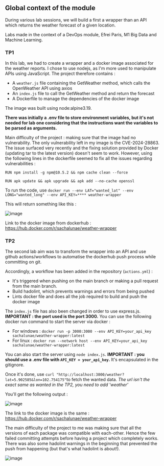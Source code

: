 ## Global context of the module

During various lab sessions, we will build a first a wrapper than an API which returns the weather forecast of a given location. 

Labs made in the context of a DevOps module, Efrei Paris, M1 Big Data and Machine Learning.

### TP1 

In this lab, we had to create a wrapper and a docker image associated for the weather reports. I chose to use nodejs, as I'm more used to manipulate APIs using JavaScript. The project therefore contains : 

- A `weather.js` file containing the GetWeather method, which calls the OpenWeather API using axios
- An `index.js` file to call the GetWeather method and return the forecast
- A Dockerfile to manage the dependencies of the docker image

The image was built using node:alpine3.19. 

**There was initially a .env file to store environment variables, but it's not needed for lab one considering that the instructions want the variables to be parsed as arguments.**

Main difficulty of the project : making sure that the image had no vulnerability. The only vulnerability left in my image is the CVE-2024-28863. The issue surfaced very recently and the fixing solution provided by Docker (updating tar to the latest version) doesn't seem to work. However, using the following lines in the dockerfile seemed to fix all the issues regarding vulnerabilities : 

```
RUN npm install -g npm@10.5.2 && npm cache clean --force

RUN apk update && apk upgrade && apk add --no-cache openssl
```


To run the code, use `docker run --env LAT="wanted_lat" --env LONG="wanted_long" --env API_KEY=**** weather-wrapper`

This will return something like this : 

![image](https://github.com/efrei-ADDA84/20200689/assets/75856103/21774b9a-5f6a-4e01-ace6-147ebe7639de)

Link to the docker image from dockerhub : https://hub.docker.com/r/sachalunae/weather-wrapper 

### TP2

The second lab aim was to transform the wrapper into an API and use github actions/workflows to automatise the dockerhub push process while committing on git.

Accordingly, a workflow has been added in the repository (`actions.yml`) :
- It's triggered when pushing on the main branch or making a pull request from the main branch.
- Build hadolint, which prevents warnings and errors from being pushed
- Lints docker file and does all the job required to build and push the docker image

The `index.js` file has also been changed in order to use express.js. **IMPORTANT : the port used is the port 3000.** You can use the following docker run command to start the server via docker : 
- For windows : `docker run -p 3000:3000 --env API_KEY=your_api_key sachalunae/weather-wrapper:latest`
- For linux : `docker run --network host --env API_KEY=your_api_key sachalunae/weather-wrapper:latest`

You can also start the server using `node index.js`. **IMPORTANT : you should use a .env file with `API_KEY = your_api_key`.** It's encapsulated in the gitignore.

Once it's done, use `curl "http://localhost:3000/weather?lat=5.902585&lon=102.754175"`to fetch the wanted data. *The url isn't the exact same as wanted in the TP2, you need to add 'weather'*

You'll get the following output : 

![image](https://github.com/efrei-ADDA84/20200689/assets/75856103/1d8d1812-e1d5-4797-883a-197fd0ca5e94)

The link to the docker image is the same : https://hub.docker.com/r/sachalunae/weather-wrapper 

The main difficulty of the project to me was making sure that all the versions of each package was compatible with each-other. Hence the few failed committing attempts before having a project which completely works. There was also some hadolint warnings in the beginning that prevented the push from happening (but that's what hadolint is about!).

![image](https://github.com/efrei-ADDA84/20200689/assets/75856103/23326dc6-547f-4a32-ac61-e2b7dc4c1242)





